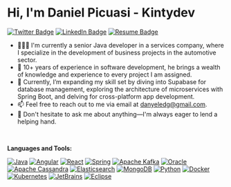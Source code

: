 
# Hi, I'm Daniel Picuasi - Kintydev

[![Twitter Badge](https://img.shields.io/badge/Twitter-Profile-informational?style=flat&logo=twitter&logoColor=white&color=1CA2F1)](https://twitter.com/DannyPicuasi)
[![LinkedIn Badge](https://img.shields.io/badge/LinkedIn-Profile-informational?style=flat&logo=linkedin&logoColor=white&color=0D76A8)](https://www.linkedin.com/in/daniel-picuasi-duque/)
[![Resume Badge](https://img.shields.io/badge/CV-Resume-informational?style=flat&logo=book&logoColor=white&color=important)](https://github.com/dpicuasi/dpicuasi/blob/main/CV_ING_DANIEL_PICUASI_DP.pdf)



- 👨🏽‍💻 I'm currently a senior Java developer in a services company, where I specialize in the development of business projects in the automotive sector.
- 🚀 10+ years of experience in software development, he brings a wealth of knowledge and experience to every project I am assigned.
- 🌱 Currently, I’m expanding my skill set by diving into Supabase for database management, exploring the architecture of microservices with Spring Boot, and delving for cross-platform app development.
- 📫 Feel free to reach out to me via email at danyeledg@gmail.com.
- 💬 Don't hesitate to ask me about anything—I'm always eager to lend a helping hand.

 <br />   
  
**Languages and Tools:**  

[![Java](https://img.shields.io/badge/-Java-007396?style=flat&logo=CoffeeScript&logoColor=white&link=https://github.com/dpicuasi)](https://github.com/dpicuasi)
[![Angular](https://img.shields.io/badge/-Angular-DD0031?style=flat&logo=angular&logoColor=white&link=https://github.com/dpicuasi)](https://github.com/dpicuasi)
[![React](https://img.shields.io/badge/-React-black?style=flat&logo=react&link=https://github.com/dpicuasi)](https://github.com/dpicuasi) 
[![Spring](https://img.shields.io/badge/Spring-6DB33F?style=flat&logo=spring&logoColor=white&link=https://github.com/dpicuasi)](https://github.com/dpicuasi) 
[![Apache Kafka](https://img.shields.io/badge/Apache%20Kafka-black?style=flat&logo=apache-kafka&link=https://github.com/dpicuasi)](https://github.com/dpicuasi) 
[![Oracle](https://img.shields.io/badge/Oracle-red?style=flat&logo=oracle&link=https://github.com/dpicuasi)](https://github.com/dpicuasi) 
[![Apache Cassandra](https://img.shields.io/badge/Apache%20Cassandra-1287B1?style=flat&logo=apache-cassandra&logoColor=white&link=https://github.com/dpicuasi)](https://github.com/dpicuasi) 
[![Elasticsearch](https://img.shields.io/badge/Elasticsearch-005571?style=flat&logo=elasticsearch&logoColor=white&link=https://github.com/dpicuasi)](https://github.com/dpicuasi) 
[![MongoDB](https://img.shields.io/badge/MongoDB-47A248?style=flat&logo=MongoDB&logoColor=white&link=https://github.com/dpicuasi)](https://github.com/dpicuasi) 
[![Python](https://img.shields.io/badge/-Python-3776AB?style=flat&logo=python&logoColor=white&link=https://github.com/dpicuasi)](https://github.com/dpicuasi) 
[![Docker](https://img.shields.io/badge/-Docker-2496ED?style=flat&logo=docker&logoColor=white&link=https://github.com/dpicuasi)](https://github.com/dpicuasi) 
[![Kubernetes](https://img.shields.io/badge/-Kubernetes-326CE5?style=flat&logo=kubernetes&logoColor=white&link=https://github.com/dpicuasi)](https://github.com/dpicuasi) 
[![JetBrains](https://img.shields.io/badge/-JetBrains-000000?style=flat&logo=JetBrains&link=https://github.com/dpicuasi)](https://github.com/dpicuasi) 
[![Eclipse](https://img.shields.io/badge/-Eclipse-2C2255?style=flat&logo=Eclipse&link=https://github.com/dpicuasi)](https://github.com/dpicuasi) 




<!---
dpicuasi/dpicuasi is a ✨ special ✨ repository because its `README.md` (this file) appears on your GitHub profile.
You can click the Preview link to take a look at your changes.
--->
